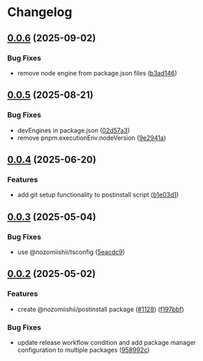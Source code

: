# Changelog

## [0.0.6](https://github.com/nozomiishii/configs/compare/@nozomiishii/postinstall-v0.0.5...@nozomiishii/postinstall-v0.0.6) (2025-09-02)

### Bug Fixes

- remove node engine from package.json files ([b3ad146](https://github.com/nozomiishii/configs/commit/b3ad14646e733a4c7435544e76b8a7238f333388))

## [0.0.5](https://github.com/nozomiishii/configs/compare/@nozomiishii/postinstall-v0.0.4...@nozomiishii/postinstall-v0.0.5) (2025-08-21)

### Bug Fixes

- devEngines in package.json ([02d57a3](https://github.com/nozomiishii/configs/commit/02d57a31f4d4d403b14ad223661c9531faeda296))
- remove pnpm.executionEnv.nodeVersion ([9e2941a](https://github.com/nozomiishii/configs/commit/9e2941a0b00a83a5dc00391a533eccd3dd9b7824))

## [0.0.4](https://github.com/nozomiishii/configs/compare/@nozomiishii/postinstall-v0.0.3...@nozomiishii/postinstall-v0.0.4) (2025-06-20)

### Features

- add git setup functionality to postinstall script ([b1e03d1](https://github.com/nozomiishii/configs/commit/b1e03d149b9695ad1d44e917fd1568e2fe8ad675))

## [0.0.3](https://github.com/nozomiishii/configs/compare/@nozomiishii/postinstall-v0.0.2...@nozomiishii/postinstall-v0.0.3) (2025-05-04)

### Bug Fixes

- use @nozomiishii/tsconfig ([5eacdc9](https://github.com/nozomiishii/configs/commit/5eacdc9e7ea6823fd2dfffadd118194a04f906c7))

## [0.0.2](https://github.com/nozomiishii/configs/compare/@nozomiishii/postinstall-v0.0.1...@nozomiishii/postinstall-v0.0.2) (2025-05-02)

### Features

- create @nozomiishii/postinstall package ([#1128](https://github.com/nozomiishii/configs/issues/1128)) ([f197bbf](https://github.com/nozomiishii/configs/commit/f197bbf88ce37fc30f82053b24ca1c7731e41acc))

### Bug Fixes

- update release workflow condition and add package manager configuration to multiple packages ([958992c](https://github.com/nozomiishii/configs/commit/958992ccd8bdaf906a50bb769ec45459fab81210))
